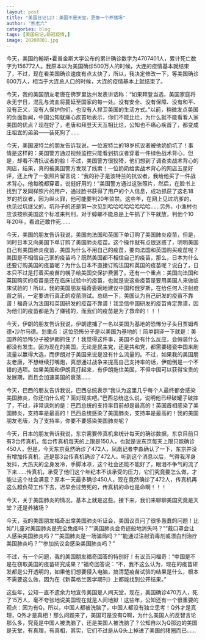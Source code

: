 ```yaml
---
layout: post
title: "美国日记127：美国不是天堂，更像一个养猪场"
author: "熊老六"
categories: blog
tags: [美国日记,新冠疫情,]
image: 20200801.jpg
---
```

​​​​​​​​​​​​​​​​​​​​​​​​​​​​​​今天，美国约翰斯•霍普金斯大学公布的累计确诊数字为4707401人，累计死亡数字为156772人。我原本以为美国确诊500万人的时候，大连的疫情基本就结束了，不过，现在看美国确诊速度有点太快了，所以，我决定修改一下，等美国确诊600万人，相当于大连总人口的时候，大连的疫情基本上就结束了。

今天，我的美国朋友老唐在佛罗里达州发表讲话称：“如果拜登当选，美国家庭将永无宁日，混乱与流血将蔓延至国家的每一处。没有安全、没有保障、没有和平、没有正义，没有人保护你们，也没有人捍卫美国的生活方式。”以前，稍微发点美国的负面新闻，中国公知就痛心疾首地表示，你们不能比烂，为什么就不能看看人家美国的优点？现在好了，老唐和拜登天天互相比烂，公知也不痛心疾首了，都变成庄祖宜的弟弟——装死狗了……

今天，美国波特兰的朋友告诉我说，一位波特兰的18岁抗议者被他奶奶坑了！事情是这样的：美国警方通过视频监控只能看到抗议者穿着一件绿色战术背心，但是，却看不清抗议者的脸！不过，美国警方很狡猾，他们想到了调查卖战术背心的网店，结果，真的被美国警方发现了线索！一位奶奶给卖战术背心的网店五星好评，还上传了一张照片留言说：“我的孙子是波特兰的抗议者，我给他买了一件战术背心，他每晚都穿着，说挺好用的！”美国警方通过这张照片，然后，在脸书上找到了发同样照片的用户，通过脸书获得了用户的个人信息，成功抓获了这名18岁的抗议者，因为纵火罪，他可能要判20年监禁。这些年，在网上见过坑爹的，也见过坑继父的，坑孙子的还是第一次见到哈哈哈哈哈哈哈哈……另外，小渔村也应该按照美国这个标准来判刑，对于蟑螂不能总是上午抓了下午就放，判他个10年20年，看谁还敢作死……

今天，美国的朋友告诉我说，美国向法国和英国下单订购了美国肺炎疫苗，但是，同时日本又向美国下单订购了美国肺炎疫苗。这个操作就有点很迷惑了，明明美国自己有美国肺炎疫苗，美国为什么不用自己的疫苗，要向法国和英国购买疫苗呢？美国是不相信自己家的疫苗吗？既然美国都不相信自己的疫苗，那么，日本为什么还要订购美国的疫苗呢？为什么日本不直接订购法国和英国的疫苗呢？说白了，日本只不过是打着买疫苗的幌子给美国交保护费罢了。还有一个重点：美国向法国和英国购买的疫苗是还在临床试验中的疫苗，也就是说这些疫苗是要用美国人来做临床试验的！所以，我的美国朋友福奇委婉地建议中国和俄罗斯，在给任何人注射疫苗之前，一定要进行真正的疫苗测试。总结一下，美国认为自己研发的疫苗不靠谱！福奇认为法国和英国研发的疫苗不靠谱！我坚信中国研发的疫苗肯定靠谱，因为他们的疫苗都是为了赚钱的，而我们的疫苗是为了救命的！！！

今天，伊朗的朋友告诉我说，伊朗逮捕了一名以美国为基地的恐怖分子头目贾姆希德•沙尔马德。划重点：这位恐怖分子是以美国为基地的！简单翻译一下就是：美国养的恐怖分子被伊朗抓住了！我觉得这件事，美国不会有什么反应，会假装什么都没有发生。因为现在的美国，无论是民主党，还是共和党，都需要碰瓷中国来刷流量以赢得大选，而伊朗对于美国来说是没有什么流量的。不过，如果我的美国朋友老唐，不想继续打嘴炮，真想通过战争来提高自己支持率的话，伊朗倒是一个不错的选项。如果美国和伊朗真打起来，有伊朗拖住美国，不但中国可以获得宝贵的发展期，而且会加速美国的衰落……

今天，巴西的朋友告诉我说，巴西总统表示“我认为这里几乎每个人最终都会感染美国肺炎，你还怕什么呢？面对现实吧。”巴西总统这么说，说明他已经破罐子破摔了，不过，非常讽刺的是：巴西总统的支持率目前却是最高的！英国首相感染了美国肺炎，支持率是最高的！巴西总统感染了美国肺炎，支持率是最高的！我的美国朋友老唐，为了支持率，你要不要感染美国肺炎呢？

今天，日本的朋友告诉我说，东京需要传真机来统计每天的确诊数据，东京目前只有3台传真机，每台传真机每天的上限是150人，也就是说东京每天上限只能确诊450人，但是，今天东京竟然确诊了472人，凤凰记者李淼确认了一下，东京并没有增加传真机，还是那3台传真机确诊了472人。听到这个消息以后，气得我浑身发抖，大热天的全身发冷，手脚冰凉，这个社会还能不能好了，眼泪不争气的流了下来……传真机，承受了他们这个年纪本不该承受的压力，它们究竟要怎么做，才能让这个社会满意？原本一天最多确诊450人，现在竟然确诊了472人，传真机再这么超负荷工作下去，迟早会过劳死的，传真机的命也是命啊！！！

今天，关于美国肺炎的情况，基本上就是这些。接下来，我们来聊聊美国究竟是天堂？还是养猪场？

今天，我的美国朋友福奇出席美国肺炎听证会，美国议员问了很多愚蠢的问题！比如“儿童对美国肺炎是完全免疫吗？”“美国肺炎会奇迹般地消失吗？”“戴口罩会让人感染美国肺炎吗？”“美国肺炎是一场骗局吗？”“能通过注射消毒剂或漂白剂治疗美国肺炎吗？”“参加抗议会感染美国肺炎吗？”

不过，有一个问题，我的美国朋友福奇回答的特别好！有议员问福奇：“中国是不是在窃取美国的疫苗研究成果？”福奇回答说：“不，我不这么认为，现在的疫苗研发都是公开透明的，如果他们想要侵入电脑，搞清楚疫苗试验的结果是什么，根本不需要这么做，因为在《新英格兰医学期刊》上都能找到公开结果。”

这些年，公知一直不遗余力地宣传美国是人间天堂，现在，美国确诊470万人，死了15万人，毫不夸张地说美国现在就是人间地狱！这些年，公知还有一个很重要的观点：因为有Q，所以，中国人都被洗脑了，中国人都没有独立思考！Q外才是真理，Q外才是真相！那么问题来了，美国可是没有Q啊，为什么美国人的反智言论那么多，究竟是中国人被洗脑了，还是美国人被洗脑了？公知自以为Q那边的美国是天堂，有真理，有真相，其实，它们不过是从Q头上掉进了美国的猪圈而已……​​​​